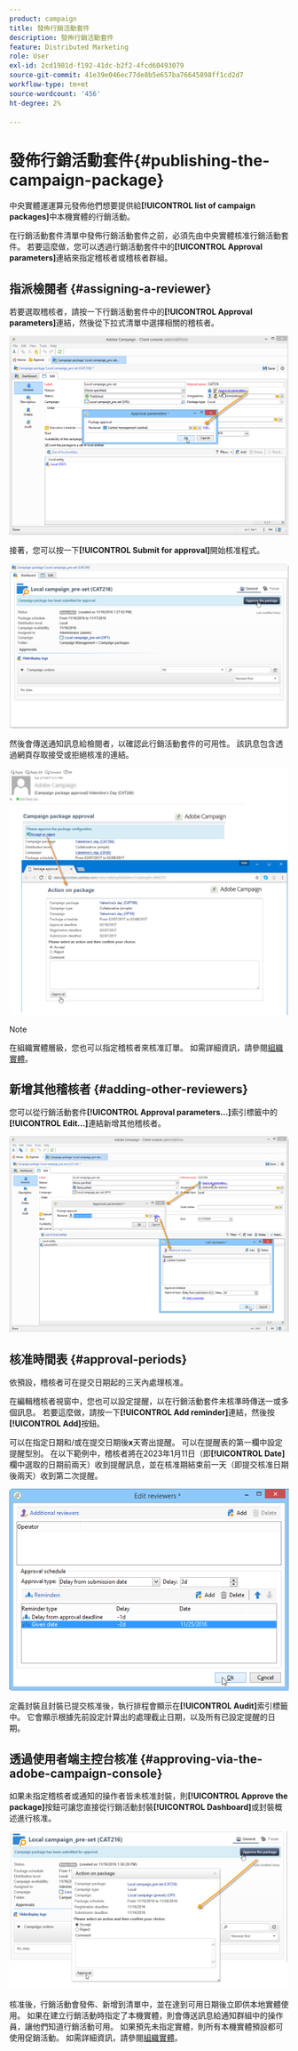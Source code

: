 ```yaml
---
product: campaign
title: 發佈行銷活動套件
description: 發佈行銷活動套件
feature: Distributed Marketing
role: User
exl-id: 2cd1981d-f192-41dc-b2f2-4fcd60493079
source-git-commit: 41e39e046ec77de8b5e657ba76645898ff1cd2d7
workflow-type: tm+mt
source-wordcount: '456'
ht-degree: 2%

---
```


# 發佈行銷活動套件{#publishing-the-campaign-package}

中央實體運運算元發佈他們想要提供給&#x200B;**[!UICONTROL list of campaign packages]**&#x200B;中本機實體的行銷活動。

在行銷活動套件清單中發佈行銷活動套件之前，必須先由中央實體核准行銷活動套件。 若要這麼做，您可以透過行銷活動套件中的&#x200B;**[!UICONTROL Approval parameters]**&#x200B;連結來指定稽核者或稽核者群組。

## 指派檢閱者 {#assigning-a-reviewer}

若要選取稽核者，請按一下行銷活動套件中的&#x200B;**[!UICONTROL Approval parameters]**&#x200B;連結，然後從下拉式清單中選擇相關的稽核者。

![](assets/s_advuser_mkg_dist_define_valid.png)

接著，您可以按一下&#x200B;**[!UICONTROL Submit for approval]**&#x200B;開始核准程式。

![](assets/s_advuser_mkg_dist_valid_process.png)

然後會傳送通知訊息給檢閱者，以確認此行銷活動套件的可用性。 該訊息包含透過網頁存取接受或拒絕核准的連結。

![](assets/s_advuser_mkg_dist_valid_process1.png)

>[!NOTE]
>
>在組織實體層級，您也可以指定稽核者來核准訂單。 如需詳細資訊，請參閱[組織實體](about-distributed-marketing.md#organizational-entities)。

## 新增其他稽核者 {#adding-other-reviewers}

您可以從行銷活動套件&#x200B;**[!UICONTROL Approval parameters...]**&#x200B;索引標籤中的&#x200B;**[!UICONTROL Edit...]**&#x200B;連結新增其他稽核者。

![](assets/s_advuser_mkg_dist_select_op_valid.png)

## 核准時間表 {#approval-periods}

依預設，稽核者可在提交日期起的三天內處理核准。

在編輯稽核者視窗中，您也可以設定提醒，以在行銷活動套件未核準時傳送一或多個訊息。 若要這麼做，請按一下&#x200B;**[!UICONTROL Add reminder]**&#x200B;連結，然後按&#x200B;**[!UICONTROL Add]**&#x200B;按鈕。

可以在指定日期和/或在提交日期後&#x200B;**x**&#x200B;天寄出提醒。 可以在提醒表的第一欄中設定提醒型別。 在以下範例中，稽核者將在2023年1月11日（即&#x200B;**[!UICONTROL Date]**&#x200B;欄中選取的日期前兩天）收到提醒訊息，並在核准期結束前一天（即提交核准日期後兩天）收到第二次提醒。

![](assets/s_advuser_mkg_dist_reminder_planning.png)

定義封裝且封裝已提交核准後，執行排程會顯示在&#x200B;**[!UICONTROL Audit]**&#x200B;索引標籤中。 它會顯示根據先前設定計算出的處理截止日期，以及所有已設定提醒的日期。

## 透過使用者端主控台核准 {#approving-via-the-adobe-campaign-console}

如果未指定稽核者或通知的操作者皆未核准封裝，則&#x200B;**[!UICONTROL Approve the package]**&#x200B;按鈕可讓您直接從行銷活動封裝&#x200B;**[!UICONTROL Dashboard]**&#x200B;或封裝概述進行核准。

![](assets/s_advuser_mkg_dist_valid_button.png)

核准後，行銷活動會發佈、新增到清單中，並在達到可用日期後立即供本地實體使用。 如果在建立行銷活動時指定了本機實體，則會傳送訊息給通知群組中的操作員，讓他們知道行銷活動可用。 如果預先未指定實體，則所有本機實體預設都可使用促銷活動。 如需詳細資訊，請參閱[組織實體](about-distributed-marketing.md#organizational-entities)。
